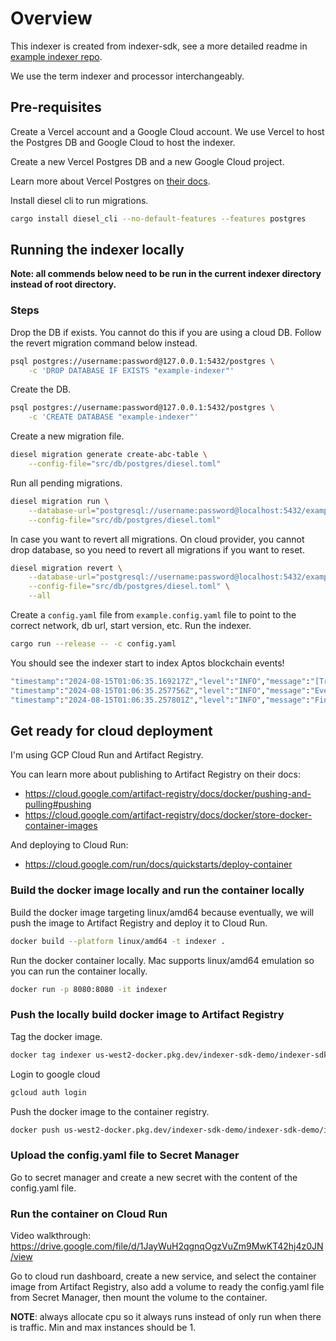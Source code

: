 # Overview

This indexer is created from indexer-sdk, see a more detailed readme in [example indexer repo](https://github.com/aptos-labs/aptos-indexer-processor-example).

We use the term indexer and processor interchangeably.

## Pre-requisites

Create a Vercel account and a Google Cloud account. We use Vercel to host the Postgres DB and Google Cloud to host the indexer.

Create a new Vercel Postgres DB and a new Google Cloud project.

Learn more about Vercel Postgres on [their docs](https://vercel.com/docs/storage/vercel-postgres).

Install diesel cli to run migrations.

```sh
cargo install diesel_cli --no-default-features --features postgres
```

## Running the indexer locally

**Note: all commends below need to be run in the current indexer directory instead of root directory.**

### Steps

Drop the DB if exists. You cannot do this if you are using a cloud DB. Follow the revert migration command below instead.

```sh
psql postgres://username:password@127.0.0.1:5432/postgres \
    -c 'DROP DATABASE IF EXISTS "example-indexer"'
```

Create the DB.

```sh
psql postgres://username:password@127.0.0.1:5432/postgres \
    -c 'CREATE DATABASE "example-indexer"'
```

Create a new migration file.

```sh
diesel migration generate create-abc-table \
    --config-file="src/db/postgres/diesel.toml"
```

Run all pending migrations.

```sh
diesel migration run \
    --database-url="postgresql://username:password@localhost:5432/example-indexer" \
    --config-file="src/db/postgres/diesel.toml"
```

In case you want to revert all migrations. On cloud provider, you cannot drop database, so you need to revert all migrations if you want to reset.

```sh
diesel migration revert \
    --database-url="postgresql://username:password@localhost:5432/example-indexer" \
	--config-file="src/db/postgres/diesel.toml" \
	--all
```

Create a `config.yaml` file from `example.config.yaml` file to point to the correct network, db url, start version, etc. Run the indexer.

```sh
cargo run --release -- -c config.yaml
```

You should see the indexer start to index Aptos blockchain events!

```sh
"timestamp":"2024-08-15T01:06:35.169217Z","level":"INFO","message":"[Transaction Stream] Received transactions from GRPC.","stream_address":"https://grpc.testnet.aptoslabs.com/","connection_id":"5575cb8c-61fb-498f-aaae-868d1e8773ac","start_version":0,"end_version":4999,"start_txn_timestamp_iso":"1970-01-01T00:00:00.000000000Z","end_txn_timestamp_iso":"2022-09-09T01:49:02.023089000Z","num_of_transactions":5000,"size_in_bytes":5708539,"duration_in_secs":0.310734,"tps":16078,"bytes_per_sec":18371143.80788713,"filename":"/Users/reneetso/.cargo/git/checkouts/aptos-indexer-processor-sdk-2f3940a333c8389d/e1e1bdd/rust/transaction-stream/src/transaction_stream.rs","line_number":400,"threadName":"tokio-runtime-worker","threadId":"ThreadId(6)"
"timestamp":"2024-08-15T01:06:35.257756Z","level":"INFO","message":"Events version [0, 4999] stored successfully","filename":"src/processors/events/events_storer.rs","line_number":75,"threadName":"tokio-runtime-worker","threadId":"ThreadId(10)"
"timestamp":"2024-08-15T01:06:35.257801Z","level":"INFO","message":"Finished processing events from versions [0, 4999]","filename":"src/processors/events/events_processor.rs","line_number":90,"threadName":"tokio-runtime-worker","threadId":"ThreadId(17)"
```

## Get ready for cloud deployment

I'm using GCP Cloud Run and Artifact Registry.

You can learn more about publishing to Artifact Registry on their docs:

- https://cloud.google.com/artifact-registry/docs/docker/pushing-and-pulling#pushing
- https://cloud.google.com/artifact-registry/docs/docker/store-docker-container-images

And deploying to Cloud Run:

- https://cloud.google.com/run/docs/quickstarts/deploy-container

### Build the docker image locally and run the container locally

Build the docker image targeting linux/amd64 because eventually, we will push the image to Artifact Registry and deploy it to Cloud Run.

```sh
docker build --platform linux/amd64 -t indexer .
```

Run the docker container locally. Mac supports linux/amd64 emulation so you can run the container locally.

```sh
docker run -p 8080:8080 -it indexer
```

### Push the locally build docker image to Artifact Registry

Tag the docker image.

```sh
docker tag indexer us-west2-docker.pkg.dev/indexer-sdk-demo/indexer-sdk-demo/indexer
```

Login to google cloud

```sh
gcloud auth login
```

Push the docker image to the container registry.

```sh
docker push us-west2-docker.pkg.dev/indexer-sdk-demo/indexer-sdk-demo/indexer
```

### Upload the config.yaml file to Secret Manager

Go to secret manager and create a new secret with the content of the config.yaml file.

### Run the container on Cloud Run

Video walkthrough: https://drive.google.com/file/d/1JayWuH2qgnqOgzVuZm9MwKT42hj4z0JN/view

Go to cloud run dashboard, create a new service, and select the container image from Artifact Registry, also add a volume to ready the config.yaml file from Secret Manager, then mount the volume to the container.

**NOTE**: always allocate cpu so it always runs instead of only run when there is traffic. Min and max instances should be 1.
